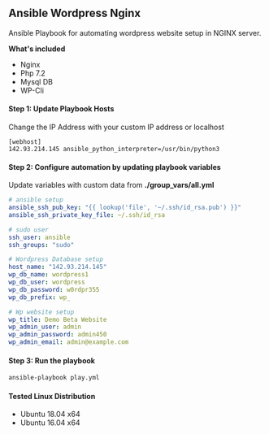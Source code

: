 ## Ansible Wordpress Nginx

Ansible Playbook for automating wordpress website setup in NGINX server.

**What's included**

- Nginx
- Php 7.2
- Mysql DB
- WP-Cli

#### Step 1: Update Playbook Hosts

Change the IP Address with your custom IP address or localhost

```
[webhost]
142.93.214.145 ansible_python_interpreter=/usr/bin/python3
```

#### Step 2: Configure automation by updating playbook variables

Update variables with custom data from **./group_vars/all.yml**

```yaml
# ansible setup
ansible_ssh_pub_key: "{{ lookup('file', '~/.ssh/id_rsa.pub') }}"
ansible_ssh_private_key_file: ~/.ssh/id_rsa

# sudo user
ssh_user: ansible
ssh_groups: "sudo"

# Wordpress Database setup
host_name: "142.93.214.145"
wp_db_name: wordpress1
wp_db_user: wordpress
wp_db_password: w0rdpr355
wp_db_prefix: wp_

# Wp website setup
wp_title: Demo Beta Website
wp_admin_user: admin
wp_admin_password: admin450
wp_admin_email: admin@example.com
```

#### Step 3: Run the playbook

```bash
ansible-playbook play.yml
```

#### Tested Linux Distribution

- Ubuntu 18.04 x64
- Ubuntu 16.04 x64
